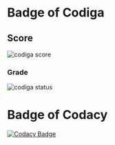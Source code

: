 
# Badge of Codiga

## Score
![codiga score](https://api.codiga.io/project/31662/score/svg)

 ### Grade
![codiga status](https://api.codiga.io/project/31662/status/svg)


# Badge of Codacy
[![Codacy Badge](https://app.codacy.com/project/badge/Grade/960aa00f18a746a783f282fb0c856a29)](https://www.codacy.com/gh/1g1o0w1r1i/M2-EmbSys-project/dashboard?utm_source=github.com&amp;utm_medium=referral&amp;utm_content=1g1o0w1r1i/M2-EmbSys-project&amp;utm_campaign=Badge_Grade)

